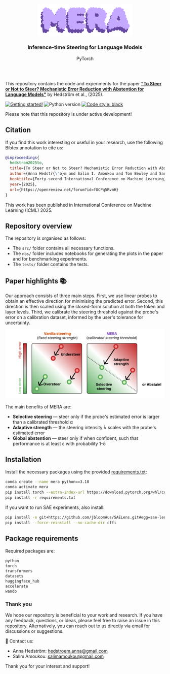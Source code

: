 <br/><br/>
<p align="center">
  <img width="300" src="logo.png">
<h3 align="center"><b>Inference-time Steering for Language Models</b></h3>
<p align="center">PyTorch</p>
<br/><br/>

This repository contains the code and experiments for the paper **["To Steer or Not to Steer? Mechanistic Error Reduction with Abstention for Language Models"]([Link](https://openreview.net/pdf?id=ukLxqA8zXj))** by Hedström et al., (2025).

[![Getting started!](https://colab.research.google.com/assets/colab-badge.svg)](anonymous)
![Python version](https://img.shields.io/badge/python-3.7%20%7C%203.8%20%7C%203.9%20%7C%203.10%20%7C%203.11-blue.svg)
[![Code style: black](https://img.shields.io/badge/code%20style-black-000000.svg)](https://github.com/psf/black)
<!--[![PyPI version](https://badge.fury.io/py/metaquantus.svg)](https://badge.fury.io/py/metaquantus)-->
<!--[![Python package](https://github.com/annahedstroem/MetaQuantus/actions/workflows/python-publish.yml/badge.svg)](https://github.com/annahedstroem/MetaQuantus/actions/workflows/python-publish.yml/badge.svg)-->
<!--[![Launch Tutorials](https://mybinder.org/badge_logo.svg)](anonymous)-->

Please note that this repository is under active development!

## Citation

If you find this work interesting or useful in your research, use the following Bibtex annotation to cite us:

```bibtex
@inproceedings{
  hedstrom2025to,
  title={To Steer or Not to Steer? Mechanistic Error Reduction with Abstention for Language Models},
  author={Anna Hedstr{\"o}m and Salim I. Amoukou and Tom Bewley and Saumitra Mishra and Manuela Veloso},
  booktitle={Forty-second International Conference on Machine Learning},
  year={2025},
  url={https://openreview.net/forum?id=fUCPq5RvmH}
}
```

This work has been published in International Conference on Machine Learning (ICML) 2025.

## Repository overview

The repository is organised as follows:
- The `src/` folder contains all necessary functions.
- The `nbs/` folder includes notebooks for generating the plots in the paper and for benchmarking experiments.
- The `tests/` folder contains the tests.
<!--- The `assets/` folder contains all files to reproduce the experiments.-->

## Paper highlights 📚

Our approach consists of three main steps. First, we use linear probes to obtain an effective direction for minimising the predicted error. Second, this direction is then scaled using the closed-form solution at both the token and layer levels. Third, we calibrate the steering threshold against the probe's error on a calibration dataset, informed by the user's tolerance for uncertainty.
</p>
<p align="center">
  <img width="750" src="summary.png"> 
</p>

The main benefits of MERA are:
- **Selective steering** — steer only if the probe's estimated error is larger than a calibrated threshold α
- **Adaptive strength** — the steering intensity λ scales with the probe's estimated error 
- **Global abstention** — steer only if when confident, such that performance is at least ε with probability 1-δ

## Installation

Install the necessary packages using the provided [requirements.txt](https://github.com/annahedstroem/MERA-steering/blob/main/requirements.txt):

```bash
conda create --name mera python==3.10
conda activate mera 
pip install torch --extra-index-url https://download.pytorch.org/whl/cu122  
pip install -r requirements.txt
```

If you want to run SAE experiments, also install:
```bash
pip install -e git+https://github.com/jbloomAus/SAELens.git#egg=sae-lens
pip install --force-reinstall --no-cache-dir cffi
```

## Package requirements 

Required packages are:

```setup
python
torch
transformers
datasets
huggingface_hub
accelerate
wandb
```
<!--
## Getting started

If you want to try using MERA with your own dataset and model, go to the following notebook `nbs/getting_started.py`.

To steer with MERA on any of the existing datasets and models (see supported datasets and models [here](#supported-models-and-datasets)), run the following script:
```bash
python mera.py --dataset_names yes_no_question --model_name google/gemma-2-2b
```

## How to reproduce experimental results

In the following, we describe how to reproduce the results in the paper. It requires 
- access to `wandb` (and that you pass your API [key](https://docs.wandb.ai/support/find_api_key/)
- that datasets are downloaded and saved to a `MERA-steering/hf_cache` folder [here](#how-to-download-datasets))
- that you have a `runs/` folder to save results

Create a  `runs/` folder at the root and go to `src/` folder.

```bash
mkdir runs/
cd src
```

<details> <summary><b>Step 1.</b> Prepare datasets for probe training</summary>
For each model, to prepare datasets for probe training (see supported datasets and models [here](#supported-models-and-datasets)) run the following script:


```bash
python -m cache.cache_run --dataset_names sentiment_analysis yes_no_question mmlu_high_school sms_spam --nr_samples 3000 --model_name meta-llama/Llama-3.2-1B-Instruct --hf_token INSERT_KEY device--cuda:1
python -m cache.cache_run --dataset_names mmlu_professional --nr_samples 2601 --model_name Qwen/Qwen2.5-3B-Instruct --hf_token INSERT_KEY device--cuda:4
```

Just rerun with the different models (see supported datasets and models [here](#supported-models-and-datasets)).

Next, post-processes the cache data (i.e., subselect activation values based on token positions ("last" of the prompt and "exact" of the answer)), making the cached files significantly smaller in size in preparation for probe training.


```bash
python -m cache.cache_postprocess --save_cache_key 2601 --model_names "Qwen/Qwen2.5-3B-Instruct" --dataset_names mmlu_professional 
```

</details>

<details> <summary><b>Step 2.</b> Train linear probes</summary>
For each model, to train linear probes (error estimators), run the following script:


```bash
python -m probes.probes_train --dataset_names sms_spam --save_name trans --transform_targets True --save_cache_key 3000
```

if you want to change any of the hyperparameters, please edit the script `probes_train.py` directly.

To analyse the performance of the probes, go to the following notebook `nbs/evaluate_probes.py`.
</details>

<details> <summary><b>Step 3.</b> Benchmark steering methods</summary>
For each model, to benchmark steering methods, run the following script:


```bash
python -m steering.steering_run --steering_methods optimal_probe --dataset_names sms_spam --model_names "meta-llama/Llama-3.2-1B-Instruct" --fname custom_experiment --probe_token_pos exact --wandb_key INSERT_KEY

python -m steering.steering_run --steering_methods no_steering additive_probe additive_logistic_probe vanilla_contrastive prompt_steering optimal_probe optimal_logistic_probe optimal_contrastive --dataset_names sentiment_analysis  --fname final --probe_token_pos exact --wandb_key INSERT_KEY --probe_file_name df_probes_trans --nr_test_samples 250 --nr_ref_samples 250 --device cuda:6
```


To analyse the performance of the steering methods, go to the following notebook `nbs/evaluate_steering.py`.
</details>


## Dataset and models

#### How to download datasets

To download the datasets, please follow the instructions [here](src/how-to-download-datasets.md). If you want to include additional datasets, please follow the guide [here](src/how-extend-datasets.md)).

#### Supported datasets and models

Currently, we support these datasets:
- `sentiment_analysis`
- `yes_no_question`
- `mmlu_high_school`
- `sms_spam`

Our experiments work with these models:
- `google/gemma-2-2b`
- `google/gemma-2-2b-it`
- `Qwen/Qwen2.5-3B`
- `Qwen/Qwen2.5-3B-Instruct`
- `meta-llama/Llama-3.2-1B`
- `meta-llama/Llama-3.2-1B-Instruct`
- 
... but other `HuggingFace` decoder-only LM models that contain blocks with a residual stream would be compatible with our current implementation (see `register_hooks`  in [here](https://github.com/annahedstroem/MERA-steering/blob/main/src/cache/cache_utils.py#L217)).
-->

### Thank you

We hope our repository is beneficial to your work and research. If you have any feedback, questions, or ideas, please feel free to raise an issue in this repository. Alternatively, you can reach out to us directly via email for discussions or suggestions. 

📧 Contact us: 
- Anna Hedström: [hedstroem.anna@gmail.com](mailto:hedstroem.anna@gmail.com)
- Salim Amoukou: [salimamoukou@gmail.com](mailto:salimamoukou@gmail.com)

Thank you for your interest and support!
